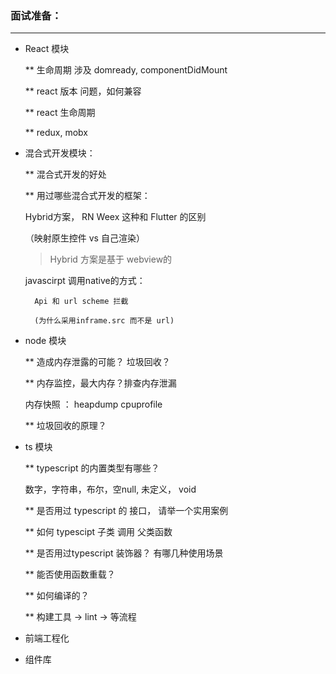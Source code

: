 ### 面试准备：

-----

* React 模块
	


  ** 生命周期 涉及 domready,  componentDidMount

  ** react 版本 问题，如何兼容

  ** react 生命周期

  ** redux, mobx


* 混合式开发模块：

  ** 混合式开发的好处

  ** 用过哪些混合式开发的框架：

    Hybrid方案， RN Weex 这种和 Flutter 的区别 

     （映射原生控件 vs 自己渲染）

     > Hybrid 方案是基于 webview的


     javascirpt 调用native的方式：

     	Api 和 url scheme 拦截

     	(为什么采用inframe.src 而不是 url)



* node 模块

  ** 造成内存泄露的可能？  垃圾回收？
 
  ** 内存监控，最大内存？排查内存泄漏

     内存快照 ： heapdump
     cpuprofile

  ** 垃圾回收的原理？



* ts 模块

   ** typescript 的内置类型有哪些？

   数字，字符串，布尔，空null, 未定义， void

   ** 是否用过 typescript 的 接口， 请举一个实用案例

   ** 如何 typescipt 子类 调用 父类函数

   ** 是否用过typescript 装饰器？ 有哪几种使用场景

   ** 能否使用函数重载？

   ** 如何编译的？

   ** 构建工具 -> lint -> 等流程


*  前端工程化

  * 组件库